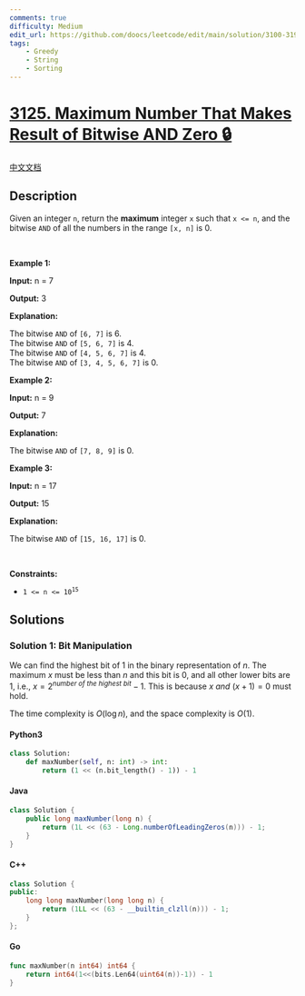 ```yaml
---
comments: true
difficulty: Medium
edit_url: https://github.com/doocs/leetcode/edit/main/solution/3100-3199/3125.Maximum%20Number%20That%20Makes%20Result%20of%20Bitwise%20AND%20Zero/README_EN.md
tags:
    - Greedy
    - String
    - Sorting
---
```


<!-- problem:start -->

# [3125. Maximum Number That Makes Result of Bitwise AND Zero 🔒](https://leetcode.com/problems/maximum-number-that-makes-result-of-bitwise-and-zero)

[中文文档](/solution/3100-3199/3125.Maximum%20Number%20That%20Makes%20Result%20of%20Bitwise%20AND%20Zero/README.md)

## Description

<!-- description:start -->

Given an integer <code>n</code>, return the <strong>maximum</strong> integer <code>x</code> such that <code>x &lt;= n</code>, and the bitwise <code>AND</code> of all the numbers in the range <code>[x, n]</code> is 0.

<p>&nbsp;</p>
<p><strong class="example">Example 1:</strong></p>

<div class="example-block">
<p><strong>Input:</strong> <span class="example-io">n = 7</span></p>

<p><strong>Output:</strong> <span class="example-io">3</span></p>

<p><strong>Explanation:</strong></p>

<p>The bitwise <code>AND</code> of <code>[6, 7]</code> is 6.<br />
The bitwise <code>AND</code> of <code>[5, 6, 7]</code> is 4.<br />
The bitwise <code>AND</code> of <code>[4, 5, 6, 7]</code> is 4.<br />
The bitwise <code>AND</code> of <code>[3, 4, 5, 6, 7]</code> is 0.</p>
</div>

<p><strong class="example">Example 2:</strong></p>

<div class="example-block">
<p><strong>Input:</strong> <span class="example-io">n = 9</span></p>

<p><strong>Output:</strong> <span class="example-io">7</span></p>

<p><strong>Explanation:</strong></p>

<p>The bitwise <code>AND</code> of <code>[7, 8, 9]</code> is 0.</p>
</div>

<p><strong class="example">Example 3:</strong></p>

<div class="example-block">
<p><strong>Input:</strong> <span class="example-io">n = 17</span></p>

<p><strong>Output:</strong> <span class="example-io">15</span></p>

<p><strong>Explanation:</strong></p>

<p>The bitwise <code>AND</code> of <code>[15, 16, 17]</code> is 0.</p>
</div>

<p>&nbsp;</p>
<p><strong>Constraints:</strong></p>

<ul>
	<li><code>1 &lt;= n &lt;= 10<sup>15</sup></code></li>
</ul>

<!-- description:end -->

## Solutions

<!-- solution:start -->

### Solution 1: Bit Manipulation

We can find the highest bit of $1$ in the binary representation of $n$. The maximum $x$ must be less than $n$ and this bit is $0$, and all other lower bits are $1$, i.e., $x = 2^{\textit{number of the highest bit}} - 1$. This is because $x \textit{ and } (x + 1) = 0$ must hold.

The time complexity is $O(\log n)$, and the space complexity is $O(1)$.

<!-- tabs:start -->

#### Python3

```python
class Solution:
    def maxNumber(self, n: int) -> int:
        return (1 << (n.bit_length() - 1)) - 1
```

#### Java

```java
class Solution {
    public long maxNumber(long n) {
        return (1L << (63 - Long.numberOfLeadingZeros(n))) - 1;
    }
}
```

#### C++

```cpp
class Solution {
public:
    long long maxNumber(long long n) {
        return (1LL << (63 - __builtin_clzll(n))) - 1;
    }
};
```

#### Go

```go
func maxNumber(n int64) int64 {
	return int64(1<<(bits.Len64(uint64(n))-1)) - 1
}
```

<!-- tabs:end -->

<!-- solution:end -->

<!-- problem:end -->
